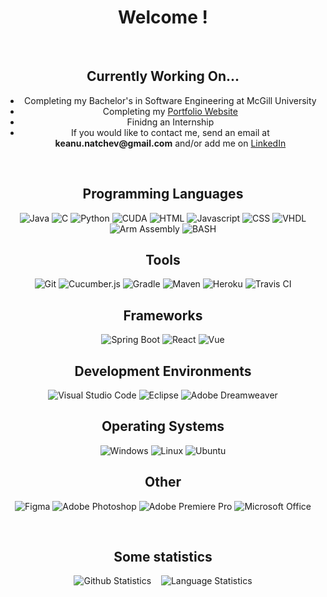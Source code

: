 <h1 align="center">Welcome !</h1>

<br>

<h2 align="center">Currently Working On...</h2>
<ul>
  <li align="center">Completing my Bachelor's in Software Engineering at McGill University</li>
  <li align="center">Completing my <a href="https://keanutan.github.io/portfolio-draft/">Portfolio Website</a></li>
  <li align="center">Finidng an Internship</li>
  <li align="center">If you would like to contact me, send an email at <strong>keanu.natchev@gmail.com</strong> and/or add me on <a href="https://www.linkedin.com/in/keanu-natchev/">LinkedIn</a></li>
</ul>

<br>

<h2 align="center">Programming Languages</h2>
<p align="center">
  <img alt="Java" src="https://shields.io/badge/JAVA-E67E22?logo=java&style=for-the-badge&logoColor=white">
  <img alt="C" src="https://shields.io/badge/c-226CE6?logo=c&style=for-the-badge&logoColor=white">
  <img alt="Python" src="https://shields.io/badge/Python-18396C?logo=python&style=for-the-badge&logoColor=white">
  <img alt="CUDA" src="https://shields.io/badge/CUDA-black?logo=nvidia&style=for-the-badge&logoColor=white">
  <img alt="HTML" src="https://shields.io/badge/HTML5-E65522?logo=html5&style=for-the-badge&logoColor=white">
  <img alt="Javascript" src="https://shields.io/badge/Javascript-E6DC22?logo=javascript&style=for-the-badge&logoColor=black">
  <img alt="CSS" src="https://shields.io/badge/CSS3-226CE6?logo=css3&style=for-the-badge&logoColor=white">
  <img alt="VHDL" src="https://shields.io/badge/VHDL-orange?&style=for-the-badge&logoColor=white">
  <img alt="Arm Assembly" src="https://shields.io/badge/ARM-22D2E6?&style=for-the-badge&logoColor=white">
  <img alt="BASH" src="https://shields.io/badge/BASH-black?logo=gnubash&style=for-the-badge&logoColor=white">
</p>

<h2 align="center">Tools</h2>
<p align="center">
  <img alt="Git" src="https://shields.io/badge/Git-E65922?logo=git&style=for-the-badge&logoColor=white">
  <img alt="Cucumber.js" src="https://shields.io/badge/cucumber.js-1BB659?logo=cucumber&style=for-the-badge&logoColor=white">
  <img alt="Gradle" src="https://shields.io/badge/Gradle-02303A?logo=gradle&style=for-the-badge&logoColor=white">
  <img alt="Maven" src="https://shields.io/badge/Maven-F02A2A?logo=apachemaven&style=for-the-badge&logoColor=white">
  <img alt="Heroku" src="https://shields.io/badge/Heroku-6762A6?logo=heroku&style=for-the-badge&logoColor=white">
  <img alt="Travis CI" src="https://shields.io/badge/Tarvis--CI-A54444?logo=travisci&style=for-the-badge&logoColor=white">
</p>

<h2 align="center">Frameworks</h2>
<p align="center">
  <img alt="Spring Boot" src="https://shields.io/badge/Spring--Boot-6DB33F?logo=springboot&style=for-the-badge&logoColor=white">
  <img alt="React" src="https://shields.io/badge/React-57C4E2?logo=react&style=for-the-badge&logoColor=white">
  <img alt="Vue" src="https://shields.io/badge/Vue.js-42b883?logo=vuedotjs&style=for-the-badge&logoColor=white">
</p>

<h2 align="center">Development Environments</h2>
<p align="center">
  <img alt="Visual Studio Code" src="https://shields.io/badge/Visual--Studio--Code-0078d7?logo=visualstudiocode&style=for-the-badge&logoColor=white">
  <img alt="Eclipse" src="https://shields.io/badge/Eclipse-443583?logo=eclipseide&style=for-the-badge&logoColor=white">
  <img alt="Adobe Dreamweaver" src="https://shields.io/badge/Adobe--Dreamweaver-3D5136?logo=adobedreamweaver&style=for-the-badge&logoColor=white">
</p>

<h2 align="center">Operating Systems</h2>
<p align="center">
  <img alt="Windows" src="https://shields.io/badge/Windows-00BCF2?logo=windows&style=for-the-badge&logoColor=white">
  <img alt="Linux" src="https://shields.io/badge/Linux-000000?logo=linux&style=for-the-badge&logoColor=white">
  <img alt="Ubuntu" src="https://shields.io/badge/Ubuntu-DD4814?logo=ubuntu&style=for-the-badge&logoColor=white">
</p>

<h2 align="center">Other</h2>
<p align="center">
  <img alt="Figma" src="https://shields.io/badge/Figma-ff7262?logo=figma&style=for-the-badge&logoColor=white">
  <img alt="Adobe Photoshop" src="https://shields.io/badge/Adobe--Photoshop-77A7D9?logo=adobephotoshop&style=for-the-badge&logoColor=white">
  <img alt="Adobe Premiere Pro" src="https://shields.io/badge/Adobe--Premiere--Pro-CE8BDC?logo=adobepremierepro&style=for-the-badge&logoColor=white">
  <img alt="Microsoft Office" src="https://shields.io/badge/Microsoft--Office-DC3E15?logo=microsoftoffice&style=for-the-badge&logoColor=white">
</p>

<br>

<h2 align="center">Some statistics</h2>
<p align="center">
  <img alt="Github Statistics" src="https://github-readme-stats.vercel.app/api?username=keanutan&show_icons=true&count_private=true&title_color=FFFFFF&text_color=FFFFFF&icon_color=FFFFFF&border_color=000000&bg_color=000000&border_radius=10" />
  &nbsp;&nbsp;
  <img alt="Language Statistics" src="https://github-readme-stats.vercel.app/api/top-langs/?username=keanutan&layout=compact&langs_count=10" />
</p>

<!--
**keanutan/keanutan** is a ✨ _special_ ✨ repository because its `README.md` (this file) appears on your GitHub profile.

Here are some ideas to get you started:

- 🔭 I’m currently working on ...
- 🌱 I’m currently learning ...
- 👯 I’m looking to collaborate on ...
- 🤔 I’m looking for help with ...
- 💬 Ask me about ...
- 📫 How to reach me: ...
- 😄 Pronouns: ...
- ⚡ Fun fact: ...
-->
